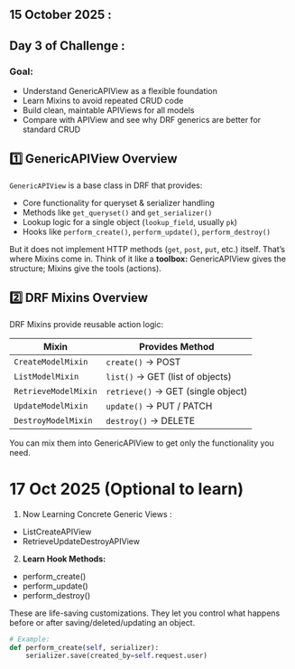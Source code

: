 ## 15 October 2025 :

## Day 3 of Challenge :
### **Goal:**
- Understand GenericAPIView as a flexible foundation
- Learn Mixins to avoid repeated CRUD code 
- Build clean, maintable APIViews for all models
- Compare with APIView and see why DRF generics are better for standard CRUD

## 1️⃣ GenericAPIView Overview
`GenericAPIView` is a base class in DRF that provides:
- Core functionality for queryset & serializer handling
- Methods like `get_queryset()` and `get_serializer()`
- Lookup logic for a single object (`lookup_field`, usually `pk`)
- Hooks like `perform_create()`, `perform_update()`, `perform_destroy()`

But it does not implement HTTP methods (`get`, `post`, `put`, etc.) itself. That’s where Mixins come in.
Think of it like a **toolbox:** GenericAPIView gives the structure; Mixins give the tools (actions).

## 2️⃣ DRF Mixins Overview
DRF Mixins provide reusable action logic:

| Mixin                | Provides Method                    |
| -------------------- | ---------------------------------- |
| `CreateModelMixin`   | `create()` → POST                  |
| `ListModelMixin`     | `list()` → GET (list of objects)   |
| `RetrieveModelMixin` | `retrieve()` → GET (single object) |
| `UpdateModelMixin`   | `update()` → PUT / PATCH           |
| `DestroyModelMixin`  | `destroy()` → DELETE               |

You can mix them into GenericAPIView to get only the functionality you need.

# 17 Oct 2025 (Optional to learn)
1. Now Learning Concrete Generic Views :
- ListCreateAPIView
- RetrieveUpdateDestroyAPIView

2. **Learn Hook Methods:**
* perform_create() 
* perform_update() 
* perform_destroy() 

These are life-saving customizations.
They let you control what happens before or after saving/deleted/updating an object.
```python
# Example:
def perform_create(self, serializer):
    serializer.save(created_by=self.request.user)
```

